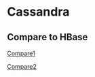 # Cassandra
## Compare to HBase

[Compare1](http://www.infoworld.com/article/2610656/database/big-data-showdown--cassandra-vs--hbase.html?page=2)

[Compare2](https://www.quora.com/Why-would-someone-use-cassandra-over-hbase)
